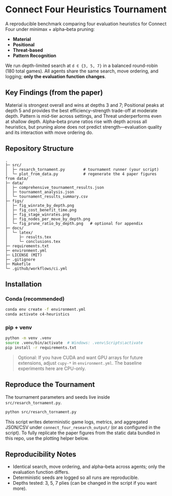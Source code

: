 # Connect Four Heuristics Tournament

A reproducible benchmark comparing four evaluation heuristics for Connect Four under minimax + alpha–beta pruning:

- **Material**
- **Positional**
- **Threat-based**
- **Pattern Recognition**

We run depth-limited search at `d ∈ {3, 5, 7}` in a balanced round-robin (180 total games). All agents share the same search, move ordering, and logging; **only the evaluation function changes**.

## Key Findings (from the paper)
Material is strongest overall and wins at depths 3 and 7; Positional peaks at depth 5 and provides the best efficiency–strength trade-off at moderate depth. Pattern is mid-tier across settings, and Threat underperforms even at shallow depth. Alpha–beta prune ratios rise with depth across all heuristics, but pruning alone does not predict strength—evaluation quality and its interaction with move ordering do.

## Repository Structure
```
.
├─ src/
│  ├─ resarch_tornament.py        # tournament runner (your script)
│  └─ plot_from_data.py           # regenerate the 4 paper figures from data/
├─ data/
│  ├─ comprehensive_tournament_results.json
│  ├─ tournament_analysis.json
│  └─ tournament_results_summary.csv
├─ figs/
│  ├─ fig_winrate_by_depth.png
│  ├─ fig_cost_benefit_time.png
│  ├─ fig_stage_winrates.png
│  ├─ fig_nodes_per_move_by_depth.png
│  └─ fig_prune_ratio_by_depth.png   # optional for appendix
├─ docs/
│  └─ latex/
│     ├─ results.tex
│     └─ conclusions.tex
├─ requirements.txt
├─ environment.yml
├─ LICENSE (MIT)
├─ .gitignore
├─ Makefile
└─ .github/workflows/ci.yml
```

## Installation

### Conda (recommended)
```bash
conda env create -f environment.yml
conda activate c4-heuristics
```

### pip + venv
```bash
python -m venv .venv
source .venv/bin/activate  # Windows: .venv\Scripts\activate
pip install -r requirements.txt
```

> Optional: If you have CUDA and want GPU arrays for future extensions, adjust `cupy-*` in `environment.yml`. The baseline experiments here are CPU-only.

## Reproduce the Tournament

The tournament parameters and seeds live inside `src/resarch_tornament.py`.

```bash
python src/resarch_tornament.py
```

This script writes deterministic game logs, metrics, and aggregated JSON/CSV under `connect_four_research_output/` (or as configured in the script). To fully replicate the paper figures from the static data bundled in this repo, use the plotting helper below.



## Reproducibility Notes

- Identical search, move ordering, and alpha–beta across agents; only the evaluation function differs.
- Deterministic seeds are logged so all runs are reproducible.
- Depths tested: 3, 5, 7 plies (can be changed in the script if you want more).




